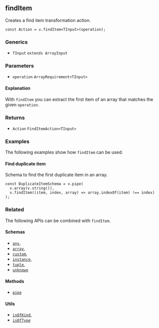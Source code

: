 findItem
--------

Creates a find item transformation action.

    const Action = v.findItem<TInput>(operation);
    

### Generics

*   `TInput` `extends ArrayInput`

### Parameters

*   `operation` `ArrayRequirement<TInput>`

#### Explanation

With `findItem` you can extract the first item of an array that matches the given `operation`.

### Returns

*   `Action` `FindItemAction<TInput>`

### Examples

The following examples show how `findItem` can be used.

#### Find duplicate item

Schema to find the first duplicate item in an array.

    const DuplicateItemSchema = v.pipe(
      v.array(v.string()),
      v.findItem((item, index, array) => array.indexOf(item) !== index)
    );
    

### Related

The following APIs can be combined with `findItem`.

#### Schemas

*   [`any`](any.md),
*   [`array`](array.md),
*   [`custom`](custom.md),
*   [`instance`](instance.md),
*   [`tuple`](tuple.md),
*   [`unknown`](unknown.md)

#### Methods

*   [`pipe`](pipe.md)

#### Utils

*   [`isOfKind`](isOfKind.md),
*   [`isOfType`](isOfType.md)